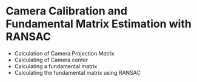 # Camera Calibration and Fundamental Matrix Estimation with RANSAC
- Calculation of Camera Projection Matrix
- Calculating of Camera center
- Calculating a fundamental matrix
- Calculating the fundamental matrix using RANSAC
